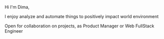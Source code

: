 
Hi I'm Dima, 

I enjoy analyze and automate things to positively impact world environment

Open for collaboration on projects, as Product Manager or Web FullStack Engineer
